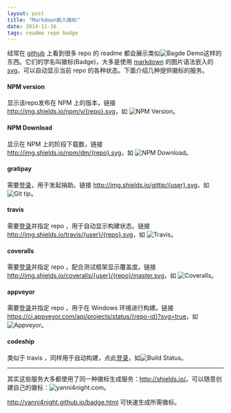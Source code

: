 ```yaml
---
layout: post
title: "Markdown嵌入徽标"
date: 2014-11-16
tags: readme repo badge
---
```


经常在 [github](https://github.com/) 上看到很多 repo 的 readme 都会展示类似![Bagde Demo](http://img.shields.io/travis/yanni4night/urljoin.svg)这样的东西。它们的学名叫徽标(Badge)，大多是使用 [markdown](http://zh.wikipedia.org/zh/Markdown) 的图片语法嵌入的 [svg](http://www.w3.org/Graphics/SVG/)，可以自动显示当前 repo 的各种状态。下面介绍几种提供徽标的服务。


#### NPM version

显示该repo发布在 NPM 上的版本，链接 <http://img.shields.io/npm/v/{repo}.svg>，如 ![NPM Version](http://img.shields.io/npm/v/urljoin.svg)。

#### NPM Download

显示在 NPM 上的阶段下载数，链接 <http://img.shields.io/npm/dm/{repo}.svg>，如 ![NPM Download](http://img.shields.io/npm/dm/urljoin.svg)。

#### gratipay

需要[登录](https://gratipay.com/)，用于发起捐助。链接 <http://img.shields.io/gittip/{user}.svg>，如 ![Git tip](http://img.shields.io/gittip/yanni4night.svg)。

#### travis

需要[登录](https://travis-ci.org/)并指定 repo ，用于自动显示构建状态。链接 <http://img.shields.io/travis/{user}/{repo}.svg>，如 ![Travis](http://img.shields.io/travis/yanni4night/urljoin.svg)。

#### coveralls

需要[登录](https://coveralls.io/)并指定 repo ，配合测试框架显示覆盖度。链接 <http://img.shields.io/coveralls/{user}/{repo}/master.svg>，如 ![Coveralls](http://img.shields.io/coveralls/yanni4night/urljoin/master.svg)。

#### appveyor

需要[登录](https://ci.appveyor.com/)并指定 repo ，用于在 Windows 环境进行构建。链接 <https://ci.appveyor.com/api/projects/status/{repo-id}?svg=true>，如 ![Appveyor](https://ci.appveyor.com/api/projects/status/ildoo8h6ewphy8we?svg=true)。

#### codeship

类似于 travis ，同样用于自动构建，点此[登录](https://codeship.com/)，如![Build Status](https://codeship.com/projects/79da7240-5481-0132-ea32-42ab35009c21/status)。

<hr>

其实这些服务大多都使用了同一种徽标生成服务：<http://shields.io/>。可以随意创建自己的徽标：![yanni4night.com](http://img.shields.io/badge/yanni4night.com-ONLINE-brightgreen.svg)。

<http://yanni4night.github.io/badge.html> 可快速生成所需徽标。